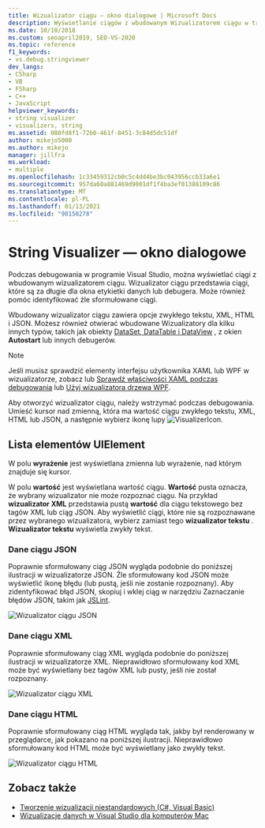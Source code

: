 ```yaml
---
title: Wizualizator ciągu — okno dialogowe | Microsoft Docs
description: Wyświetlanie ciągów z wbudowanym Wizualizatorem ciągu w trakcie debugowania w programie Visual Studio.
ms.date: 10/10/2018
ms.custom: seoapril2019, SEO-VS-2020
ms.topic: reference
f1_keywords:
- vs.debug.stringviewer
dev_langs:
- CSharp
- VB
- FSharp
- C++
- JavaScript
helpviewer_keywords:
- string visualizer
- visualizers, string
ms.assetid: 080fd8f1-72b0-461f-8451-3c84d5dc51df
author: mikejo5000
ms.author: mikejo
manager: jillfra
ms.workload:
- multiple
ms.openlocfilehash: 1c33459312cb0c5c4dd4be3bc043956ccb33a6e1
ms.sourcegitcommit: 957da60a881469d9001df1f4ba3ef01388109c86
ms.translationtype: MT
ms.contentlocale: pl-PL
ms.lasthandoff: 01/13/2021
ms.locfileid: "98150278"
---
```

# <a name="string-visualizer-dialog-box"></a>String Visualizer — okno dialogowe

Podczas debugowania w programie Visual Studio, można wyświetlać ciągi z wbudowanym wizualizatorem ciągu. Wizualizator ciągu przedstawia ciągi, które są za długie dla okna etykietki danych lub debugera. Może również pomóc identyfikować źle sformułowane ciągi.

Wbudowany wizualizator ciągu zawiera opcje zwykłego tekstu, XML, HTML i JSON. Możesz również otwierać wbudowane Wizualizatory dla kilku innych typów, takich jak obiekty [DataSet, DataTable i DataView](../debugger/dataset-visualizer-dialog-box.md) , z okien **Autostart** lub innych debugerów.

> [!NOTE]
> Jeśli musisz sprawdzić elementy interfejsu użytkownika XAML lub WPF w wizualizatorze, zobacz lub [Sprawdź właściwości XAML podczas debugowania](../xaml-tools/inspect-xaml-properties-while-debugging.md) lub [Użyj wizualizatora drzewa WPF](../debugger/how-to-use-the-wpf-tree-visualizer.md).

Aby otworzyć wizualizator ciągu, należy wstrzymać podczas debugowania. Umieść kursor nad zmienną, która ma wartość ciągu zwykłego tekstu, XML, HTML lub JSON, a następnie wybierz ikonę lupy ![VisualizerIcon](../debugger/media/dbg-tips-visualizer-icon.png "Ikona wizualizatora").

## <a name="uielement-list"></a>Lista elementów UIElement

W polu **wyrażenie** jest wyświetlana zmienna lub wyrażenie, nad którym znajduje się kursor.

W polu **wartość** jest wyświetlana wartość ciągu. **Wartość** pusta oznacza, że wybrany wizualizator nie może rozpoznać ciągu. Na przykład **wizualizator XML** przedstawia pustą **wartość** dla ciągu tekstowego bez tagów XML lub ciąg JSON. Aby wyświetlić ciągi, które nie są rozpoznawane przez wybranego wizualizatora, wybierz zamiast tego **wizualizator tekstu** . **Wizualizator tekstu** wyświetla zwykły tekst.

### <a name="json-string-data"></a>Dane ciągu JSON

Poprawnie sformułowany ciąg JSON wygląda podobnie do poniższej ilustracji w wizualizatorze JSON. Źle sformułowany kod JSON może wyświetlić ikonę błędu (lub pustą, jeśli nie zostanie rozpoznany). Aby zidentyfikować błąd JSON, skopiuj i wklej ciąg w narzędziu Zaznaczanie błędów JSON, takim jak [JSLint](https://www.jslint.com/).

![Wizualizator ciągu JSON](../debugger/media/dbg-tips-string-visualizer-json.png "Wizualizator ciągu JSON")

### <a name="xml-string-data"></a>Dane ciągu XML

Poprawnie sformułowany ciąg XML wygląda podobnie do poniższej ilustracji w wizualizatorze XML. Nieprawidłowo sformułowany kod XML może być wyświetlany bez tagów XML lub pusty, jeśli nie został rozpoznany.

![Wizualizator ciągu XML](../debugger/media/dbg-string-visualizers-xml.png "Wizualizator ciągu XML")

### <a name="html-string-data"></a>Dane ciągu HTML

Poprawnie sformułowany ciąg HTML wygląda tak, jakby był renderowany w przeglądarce, jak pokazano na poniższej ilustracji. Nieprawidłowo sformułowany kod HTML może być wyświetlany jako zwykły tekst.

![Wizualizator ciągu HTML](../debugger/media/dbg-string-visualizers-html.png "Wizualizator ciągu HTML")

## <a name="see-also"></a>Zobacz także

- [Tworzenie wizualizacji niestandardowych (C#, Visual Basic)](../debugger/create-custom-visualizers-of-data.md)
- [Wizualizacje danych w Visual Studio dla komputerów Mac](/visualstudio/mac/data-visualizations)